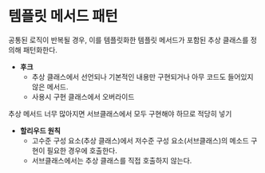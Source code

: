 # 템플릿 메서드 패턴

공통된 로직이 반복될 경우, 이를 템플릿화한 템플릿 메서드가 포함된 추상 클래스를 정의해 패턴화한다.

- **후크** 
  - 추상 클래스에서 선언되나 기본적인 내용만 구현되거나 아무 코드도 들어있지 않은 메서드.
  - 사용시 구현 클래스에서 오버라이드

추상 메서드 너무 많아지면 서브클래스에서 모두 구현해야 하므로 적당히 넣기

- **할리우드 원칙**
  - 고수준 구성 요소(추상 클래스)에서 저수준 구성 요소(서브클래스)의 메소드 구현이 필요한 경우에 호출한다.
  - 서브클래스에서는 추상 클래스를 직접 호출하지 않는다.